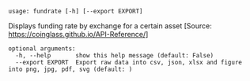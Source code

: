```
usage: fundrate [-h] [--export EXPORT]
```

Displays funding rate by exchange for a certain asset [Source: https://coinglass.github.io/API-Reference/]

```
optional arguments:
  -h, --help       show this help message (default: False)
  --export EXPORT  Export raw data into csv, json, xlsx and figure into png, jpg, pdf, svg (default: )
```
